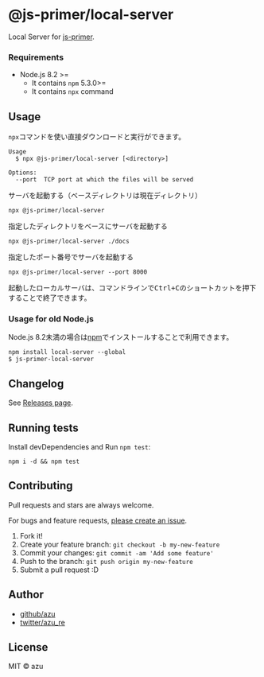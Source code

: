 # @js-primer/local-server

Local Server for [js-primer](https://github.com/asciidwango/js-primer "js-primer").

### Requirements

- Node.js 8.2 >=
    - It contains `npm`  5.3.0>=
    - It contains `npx` command 

## Usage

`npx`コマンドを使い直接ダウンロードと実行ができます。

    Usage
      $ npx @js-primer/local-server [<directory>]

    Options:
      --port  TCP port at which the files will be served

サーバを起動する（ベースディレクトリは現在ディレクトリ）

    npx @js-primer/local-server

指定したディレクトリをベースにサーバを起動する

    npx @js-primer/local-server ./docs

指定したポート番号でサーバを起動する

    npx @js-primer/local-server --port 8000

起動したローカルサーバは、コマンドラインで<kbd>Ctrl+C</kbd>のショートカットを押下することで終了できます。

### Usage for old Node.js

Node.js 8.2未満の場合は[npm](https://www.npmjs.com/)でインストールすることで利用できます。

    npm install local-server --global
    $ js-primer-local-server

## Changelog

See [Releases page](https://github.com/js-primer/local-server/releases).

## Running tests

Install devDependencies and Run `npm test`:

    npm i -d && npm test

## Contributing

Pull requests and stars are always welcome.

For bugs and feature requests, [please create an issue](https://github.com/js-primer/local-server/issues).

1. Fork it!
2. Create your feature branch: `git checkout -b my-new-feature`
3. Commit your changes: `git commit -am 'Add some feature'`
4. Push to the branch: `git push origin my-new-feature`
5. Submit a pull request :D

## Author

- [github/azu](https://github.com/azu)
- [twitter/azu_re](https://twitter.com/azu_re)

## License

MIT © azu
